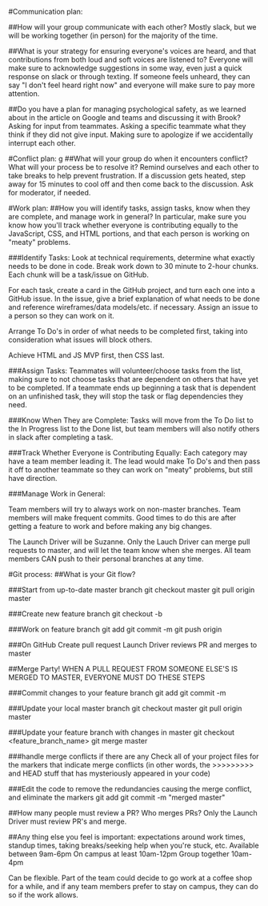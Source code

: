 #Communication plan: 

##How will your group communicate with each other? 
Mostly slack, but we will be working together (in person) for the majority of the time.


##What is your strategy for ensuring everyone's voices are heard, and that contributions from both loud and soft voices are listened to?
Everyone will make sure to acknowledge suggestions in some way, even just a quick response on slack or through texting. If someone feels unheard, they can say "I don't feel heard right now" and everyone will make sure to pay more attention.


##Do you have a plan for managing psychological safety, as we learned about in the article on Google and teams and discussing it with Brook?
Asking for input from teammates.
Asking a specific teammate what they think if they did not give input.
Making sure to apologize if we accidentally interrupt each other.


#Conflict plan: g
##What will your group do when it encounters conflict? What will your process be to resolve it?
Remind ourselves and each other to take breaks to help prevent frustration.
If a discussion gets heated, step away for 15 minutes to cool off and then come back to the discussion.
Ask for moderator, if needed.


#Work plan: 
##How you will identify tasks, assign tasks, know when they are complete, and manage work in general?
In particular, make sure you know how you'll track whether everyone is contributing equally to the JavaScript, CSS, and HTML portions, and that each person is working on "meaty" problems.


###Identify Tasks:
Look at technical requirements, determine what exactly needs to be done in code. Break work down to 30 minute to 2-hour chunks. Each chunk will be a task/issue on GitHub.

For each task, create a card in the GitHub project, and turn each one into a GitHub issue. In the issue, give a brief explanation of what needs to be done and reference wireframes/data models/etc. if necessary. Assign an issue to a person so they can work on it.

Arrange To Do's in order of what needs to be completed first, taking into consideration what issues will block others.

Achieve HTML and JS MVP first, then CSS last.

###Assign Tasks:
Teammates will volunteer/choose tasks from the list, making sure to not choose tasks that are dependent on others that have yet to be completed.
If a teammate ends up beginning a task that is dependent on an unfinished task, they will stop the task or flag dependencies they need.

###Know When They are Complete:
Tasks will move from the To Do list to the In Progress list to the Done list, but team members will also notify others in slack after completing a task.

###Track Whether Everyone is Contributing Equally:
Each category may have a team member leading it. The lead would make To Do's and then pass it off to another teammate so they can work on "meaty" problems, but still have direction.

###Manage Work in General:

Team members will try to always work on non-master branches.
Team members will make frequent commits. Good times to do this are after getting a feature to work and before making any big changes.

The Launch Driver will be Suzanne. Only the Lauch Driver can merge pull requests to master, and will let the team know when she merges.
All team members CAN push to their personal branches at any time.



#Git process: 
##What is your Git flow?

###Start from up-to-date master branch
git checkout master
git pull origin master

###Create new feature branch
git checkout -b <branchname>

###Work on feature branch
git add <file>
git commit -m <useful message>
git push origin <branchname>

###On GitHub
Create pull request
Launch Driver reviews PR and merges to master

##Merge Party!
WHEN A PULL REQUEST FROM SOMEONE ELSE'S <FEATURE BRANCH> IS MERGED TO MASTER, EVERYONE MUST DO THESE STEPS

###Commit changes to your feature branch
git add <file>
git commit -m <useful message>

###Update your local master branch
git checkout master
git pull origin master

###Update your feature branch with changes in master
git checkout <feature_branch_name>
git merge master

###handle merge conflicts if there are any
Check all of your project files for the markers that indicate merge conflicts (in other words, the >>>>>>>>> and HEAD stuff that has mysteriously appeared in your code)

###Edit the code to remove the redundancies causing the merge conflict, and eliminate the markers
git add <affected-files>
git commit -m "merged master"



##How many people must review a PR? Who merges PRs?
Only the Launch Driver must review PR's and merge.

##Any thing else you feel is important: expectations around work times, standup times, taking breaks/seeking help when you're stuck, etc.
Available between 9am-6pm
On campus at least 10am-12pm
Group together 10am-4pm

Can be flexible. Part of the team could decide to go work at a coffee shop for a while, and if any team members prefer to stay on campus, they can do so if the work allows.